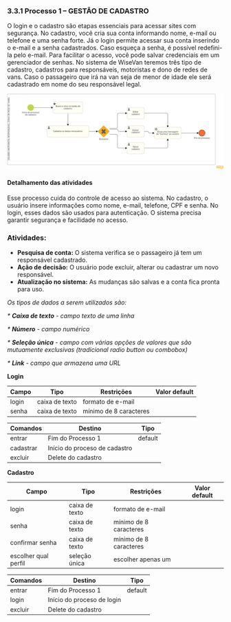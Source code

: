 ### 3.3.1 Processo 1 – GESTÃO DE CADASTRO

O login e o cadastro são etapas essenciais para acessar sites com segurança. No cadastro, você cria sua conta informando nome, e-mail ou telefone e uma senha forte. Já o login permite acessar sua conta inserindo o e-mail e a senha cadastrados. Caso esqueça a senha, é possível redefini-la pelo e-mail. Para facilitar o acesso, você pode salvar credenciais em um gerenciador de senhas. No sistema de WiseVan teremos três tipo de cadastro, cadastros para responsáveis, motoristas e dono de redes de vans. Caso o passageiro que irá na van seja de menor de idade ele será cadastrado em nome do seu responsável legal.

![Cadastro e login](images/D-gestao-cadastro.png)

#### Detalhamento das atividades

Esse processo cuida do controle de acesso ao sistema. No cadastro, o usuário insere informações como nome, e-mail, telefone, CPF e senha. No login, esses dados são usados para autenticação. O sistema precisa garantir segurança e facilidade no acesso.  

### Atividades:  
- **Pesquisa de conta:** O sistema verifica se o passageiro já tem um responsável cadastrado.  
- **Ação de decisão:** O usuário pode excluir, alterar ou cadastrar um novo responsável.  
- **Atualização no sistema:** As mudanças são salvas e a conta fica pronta para uso.  
 


_Os tipos de dados a serem utilizados são:_

_* **Caixa de texto** - campo texto de uma linha_

_* **Número** - campo numérico_

_* **Seleção única** - campo com várias opções de valores que são mutuamente exclusivas (tradicional radio button ou combobox)_

_* **Link** - campo que armazena uma URL_


**Login**

| **Campo**       | **Tipo**         | **Restrições**         | **Valor default** |
| ---             | ---              | ---                    | ---               |
| login           | caixa de texto   | formato de e-mail      |                   |
| senha           | caixa de texto   | mínimo de 8 caracteres |                   |


| **Comandos**         |  **Destino**                   | **Tipo** |
| ---                  | ---                            | ---               |
| entrar               | Fim do Processo 1              | default           |
| cadastrar            | Início do proceso de cadastro  |                   |
| excluir              | Delete do cadastro             |                   |


**Cadastro**

| **Campo**                 | **Tipo**         | **Restrições**         | **Valor default** |
| ---                       | ---              | ---                    | ---               |
| login                     | caixa de texto   | formato de e-mail      |                   |
| senha                     | caixa de texto   | mínimo de 8 caracteres |                   |
| confirmar senha           | caixa de texto   | mínimo de 8 caracteres |                   |
| escolher qual perfil      | seleção única    | escolher apenas um     |                   |


| **Comandos**         |  **Destino**                   | **Tipo**          |
| ---                  | ---                            | ---               |
| entrar               | Fim do Processo 1              | default           |
| login                | Início do proceso de login     |                   |
| excluir              | Delete do cadastro             |                   |
